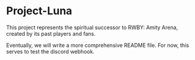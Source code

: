 # Project-Luna

This project represents the spiritual successor to RWBY: Amity Arena, created by its past players and fans.

Eventually, we will write a more comprehensive README file.
For now, this serves to test the discord webhook.

